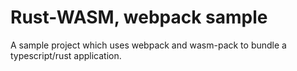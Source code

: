 # Rust-WASM, webpack sample

A sample project which uses webpack and wasm-pack to bundle a typescript/rust application.